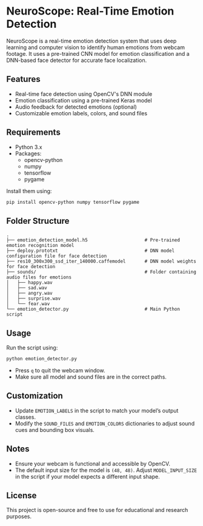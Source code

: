 # NeuroScope: Real-Time Emotion Detection

NeuroScope is a real-time emotion detection system that uses deep learning and computer vision to identify human emotions from webcam footage. It uses a pre-trained CNN model for emotion classification and a DNN-based face detector for accurate face localization.

## Features
- Real-time face detection using OpenCV's DNN module
- Emotion classification using a pre-trained Keras model
- Audio feedback for detected emotions (optional)
- Customizable emotion labels, colors, and sound files

## Requirements
- Python 3.x
- Packages:
  - opencv-python
  - numpy
  - tensorflow
  - pygame

Install them using:

```bash
pip install opencv-python numpy tensorflow pygame
```

## Folder Structure

```
.
├── emotion_detection_model.h5                     # Pre-trained emotion recognition model
├── deploy.prototxt                                # DNN model configuration file for face detection
├── res10_300x300_ssd_iter_140000.caffemodel       # DNN model weights for face detection
├── sounds/                                        # Folder containing audio files for emotions
│   ├── happy.wav
│   ├── sad.wav
│   ├── angry.wav
│   ├── surprise.wav
│   └── fear.wav
└── emotion_detector.py                            # Main Python script
```

## Usage

Run the script using:

```bash
python emotion_detector.py
```

- Press `q` to quit the webcam window.
- Make sure all model and sound files are in the correct paths.

## Customization

- Update `EMOTION_LABELS` in the script to match your model’s output classes.
- Modify the `SOUND_FILES` and `EMOTION_COLORS` dictionaries to adjust sound cues and bounding box visuals.

## Notes

- Ensure your webcam is functional and accessible by OpenCV.
- The default input size for the model is `(48, 48)`. Adjust `MODEL_INPUT_SIZE` in the script if your model expects a different input shape.

## License

This project is open-source and free to use for educational and research purposes.
